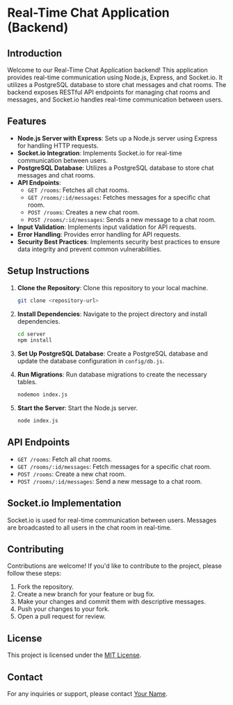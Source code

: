 # Real-Time Chat Application (Backend)

## Introduction

Welcome to our Real-Time Chat Application backend! This application provides real-time communication using Node.js, Express, and Socket.io. It utilizes a PostgreSQL database to store chat messages and chat rooms. The backend exposes RESTful API endpoints for managing chat rooms and messages, and Socket.io handles real-time communication between users.

## Features

- **Node.js Server with Express**: Sets up a Node.js server using Express for handling HTTP requests.
- **Socket.io Integration**: Implements Socket.io for real-time communication between users.
- **PostgreSQL Database**: Utilizes a PostgreSQL database to store chat messages and chat rooms.
- **API Endpoints**:
  - `GET /rooms`: Fetches all chat rooms.
  - `GET /rooms/:id/messages`: Fetches messages for a specific chat room.
  - `POST /rooms`: Creates a new chat room.
  - `POST /rooms/:id/messages`: Sends a new message to a chat room.
- **Input Validation**: Implements input validation for API requests.
- **Error Handling**: Provides error handling for API requests.
- **Security Best Practices**: Implements security best practices to ensure data integrity and prevent common vulnerabilities.

## Setup Instructions

1. **Clone the Repository**: Clone this repository to your local machine.
    ```bash
    git clone <repository-url>
    ```

2. **Install Dependencies**: Navigate to the project directory and install dependencies.
    ```bash
    cd server
    npm install
    ```

3. **Set Up PostgreSQL Database**: Create a PostgreSQL database and update the database configuration in `config/db.js`.

4. **Run Migrations**: Run database migrations to create the necessary tables.
    ```bash
    nodemon index.js
    ```

5. **Start the Server**: Start the Node.js server.
    ```bash
    node index.js
    ```

## API Endpoints

- `GET /rooms`: Fetch all chat rooms.
- `GET /rooms/:id/messages`: Fetch messages for a specific chat room.
- `POST /rooms`: Create a new chat room.
- `POST /rooms/:id/messages`: Send a new message to a chat room.

## Socket.io Implementation

Socket.io is used for real-time communication between users. Messages are broadcasted to all users in the chat room in real-time.

## Contributing

Contributions are welcome! If you'd like to contribute to the project, please follow these steps:

1. Fork the repository.
2. Create a new branch for your feature or bug fix.
3. Make your changes and commit them with descriptive messages.
4. Push your changes to your fork.
5. Open a pull request for review.

## License

This project is licensed under the [MIT License](LICENSE).

## Contact

For any inquiries or support, please contact [Your Name](mailto:your.email@example.com).
